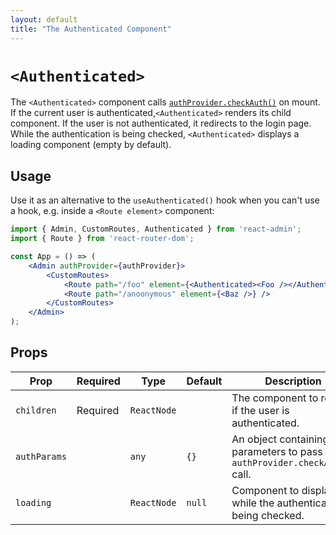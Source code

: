 ```yaml
---
layout: default
title: "The Authenticated Component"
---
```


# `<Authenticated>`

The `<Authenticated>` component calls [`authProvider.checkAuth()`](./Authentication.md) on mount. If the current user is authenticated,`<Authenticated>` renders its child component. If the user is not authenticated, it redirects to the login page. While the authentication is being checked, `<Authenticated>` displays a loading component (empty by default).

## Usage

Use it as an alternative to the `useAuthenticated()` hook when you can't use a hook, e.g. inside a `<Route element>` component:

```jsx
import { Admin, CustomRoutes, Authenticated } from 'react-admin';
import { Route } from 'react-router-dom';

const App = () => (
    <Admin authProvider={authProvider}>
        <CustomRoutes>
            <Route path="/foo" element={<Authenticated><Foo /></Authenticated>} />
            <Route path="/anoonymous" element={<Baz />} />
        </CustomRoutes>
    </Admin>
);
```

## Props

| Prop        | Required | Type        | Default | Description                                                                         |
|-------------| ---------|-------------|---------|-------------------------------------------------------------------------------------|
| `children`  | Required | `ReactNode` |         | The component to render if the user is authenticated.                               |
| `authParams`|          | `any`       | `{}`    | An object containing the parameters to pass to the `authProvider.checkAuth()` call. |
| `loading`   |          | `ReactNode` | `null`  | Component to display while the authentication is being checked.                     |